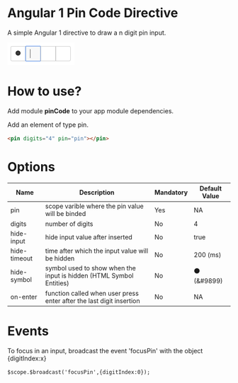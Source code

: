 Angular 1 Pin Code Directive
==============

A simple Angular 1 directive to draw a n digit pin input.

![alt tag](https://github.com/VitorMFMarques/angularpincode/blob/master/image.png)

How to use?
==============

Add module <b>pinCode</b> to your app module dependencies.

Add an element of type pin.
```html
<pin digits="4" pin="pin"></pin>
```

Options
==============
Name    | Description | Mandatory | Default Value
 -------| ----------- | --------- | --------
pin | scope varible where the pin value will be binded | Yes | NA
digits | number of digits | No | 4
hide-input | hide input value after inserted | No | true
hide-timeout | time after which the input value will be hidden | No | 200 (ms)
hide-symbol | symbol used to show when the input is hidden (HTML Symbol Entities) | No | &#9899; (&#9899)
on-enter | function called when user press enter after the last digit insertion | No | NA

Events
==============

To focus in an input, broadcast the event 'focusPin' with the object {digitIndex:x}
```html
$scope.$broadcast('focusPin',{digitIndex:0});
```
